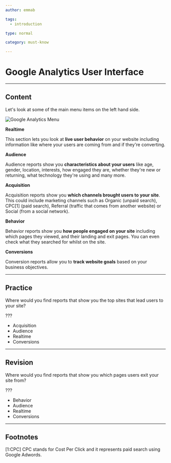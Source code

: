 ```yaml
---
author: emmab

tags:
  - introduction

type: normal

category: must-know

---
```

# Google Analytics User Interface

---
## Content

Let's look at some of the main menu items on the left hand side.

![Google Analytics Menu](https://img.enkipro.com/1cc0eeb3f9cca85a342bbb7f59b481d9.png)

**Realtime** 

This section lets you look at **live user behavior** on your website including information like where your users are coming from and if they're converting.

**Audience**

Audience reports show you **characteristics about your users** like age, gender, location, interests, how engaged they are, whether they're new or returning, what technology they're using and many more.

**Acquisition**

Acquisition reports show you **which channels brought users to your site**. This could include marketing channels such as Organic (unpaid search), CPC[1] (paid search), Referral (traffic that comes from another website) or Social (from a social network).

**Behavior**

Behavior reports show you **how people engaged on your site** including which pages they viewed, and their landing and exit pages. You can even check what they searched for whilst on the site.

**Conversions**

Conversion reports allow you to **track website goals** based on your business objectives.

---
## Practice

Where would you find reports that show you the top sites that lead users to your site?

???

* Acquisition
* Audience
* Realtime
* Conversions

---
## Revision

Where would you find reports that show you which pages users exit your site from?

???

* Behavior
* Audience
* Realtime
* Conversions


---
## Footnotes

[1:CPC]
CPC stands for Cost Per Click and it represents paid search using Google Adwords.